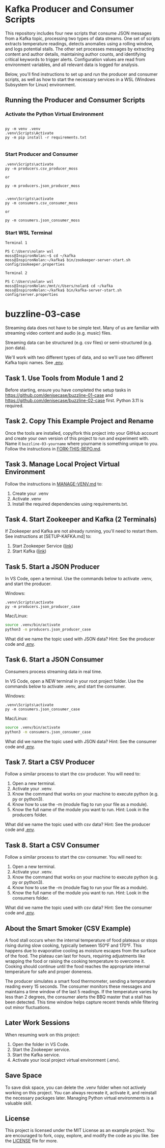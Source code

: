 # Kafka Producer and Consumer Scripts

This repository includes four new scripts that consume JSON messages from a Kafka topic, processing two types of data streams. One set of scripts extracts temperature readings, detects anomalies using a rolling window, and logs potential stalls. The other set processes messages by extracting content and author details, maintaining author counts, and identifying critical keywords to trigger alerts. Configuration values are read from environment variables, and all relevant data is logged for analysis.

Below, you'll find instructions to set up and run the producer and consumer scripts, as well as how to start the necessary services in a WSL (Windows Subsystem for Linux) environment.

## Running the Producer and Consumer Scripts

### Activate the Python Virtual Environment

```shell

py -m venv .venv
.venv\Scripts\Activate
py -m pip install -r requirements.txt


```

### Start Producer and Consumer 

```shell
.venv\Scripts\activate
py -m producers.csv_producer_moss

or

py -m producers.json_producer_moss


.venv\Scripts\activate
py -m consumers.csv_consumer_moss

or

py -m consumers.json_consumer_moss
```

### Start WSL Terminal

```shell
Terminal 1

PS C:\Users\nolan> wsl
moss@InspironNolan:~$ cd ~/kafka
moss@InspironNolan:~/kafka$ bin/zookeeper-server-start.sh config/zookeeper.properties

Terminal 2

PS C:\Users\nolan> wsl
moss@InspironNolan:/mnt/c/Users/nolan$ cd ~/kafka
moss@InspironNolan:~/kafka$ bin/kafka-server-start.sh config/server.properties
```







# buzzline-03-case

Streaming data does not have to be simple text.
Many of us are familiar with streaming video content and audio (e.g. music) files. 

Streaming data can be structured (e.g. csv files) or
semi-structured (e.g. json data). 

We'll work with two different types of data, and so we'll use two different Kafka topic names. 
See [.env](.env). 


## Task 1. Use Tools from Module 1 and 2

Before starting, ensure you have completed the setup tasks in <https://github.com/denisecase/buzzline-01-case> and <https://github.com/denisecase/buzzline-02-case> first. 
Python 3.11 is required. 

## Task 2. Copy This Example Project and Rename

Once the tools are installed, copy/fork this project into your GitHub account
and create your own version of this project to run and experiment with.
Name it `buzzline-03-yourname` where yourname is something unique to you.
Follow the instructions in [FORK-THIS-REPO.md](https://github.com/denisecase/buzzline-01-case/blob/main/docs/FORK-THIS-REPO.md).
    

## Task 3. Manage Local Project Virtual Environment

Follow the instructions in [MANAGE-VENV.md](https://github.com/denisecase/buzzline-01-case/blob/main/docs/MANAGE-VENV.md) to:
1. Create your .venv
2. Activate .venv
3. Install the required dependencies using requirements.txt.

## Task 4. Start Zookeeper and Kafka (2 Terminals)

If Zookeeper and Kafka are not already running, you'll need to restart them.
See instructions at [SETUP-KAFKA.md] to:

1. Start Zookeeper Service ([link](https://github.com/denisecase/buzzline-02-case/blob/main/docs/SETUP-KAFKA.md#step-7-start-zookeeper-service-terminal-1))
2. Start Kafka ([link](https://github.com/denisecase/buzzline-02-case/blob/main/docs/SETUP-KAFKA.md#step-8-start-kafka-terminal-2))

## Task 5. Start a JSON Producer

In VS Code, open a terminal.
Use the commands below to activate .venv, and start the producer. 

Windows:

```shell
.venv\Scripts\activate
py -m producers.json_producer_case
```

Mac/Linux:
```zsh
source .venv/bin/activate
python3 -m producers.json_producer_case
```

What did we name the topic used with JSON data? 
Hint: See the producer code and [.env](.env).

## Task 6. Start a JSON Consumer

Consumers process streaming data in real time.

In VS Code, open a NEW terminal in your root project folder. 
Use the commands below to activate .venv, and start the consumer. 

Windows:
```shell
.venv\Scripts\activate
py -m consumers.json_consumer_case
```

Mac/Linux:
```zsh
source .venv/bin/activate
python3 -m consumers.json_consumer_case
```

What did we name the topic used with JSON data? 
Hint: See the consumer code and [.env](.env).

## Task 7. Start a CSV Producer

Follow a similar process to start the csv producer. 
You will need to:
1. Open a new terminal. 
2. Activate your .venv.
3. Know the command that works on your machine to execute python (e.g. py or python3).
4. Know how to use the -m (module flag to run your file as a module).
5. Know the full name of the module you want to run. Hint: Look in the producers folder.

What did we name the topic used with csv data? 
Hint: See the producer code and [.env](.env).

## Task 8. Start a CSV Consumer

Follow a similar process to start the csv consumer. 
You will need to:
1. Open a new terminal. 
2. Activate your .venv.
3. Know the command that works on your machine to execute python (e.g. py or python3).
4. Know how to use the -m (module flag to run your file as a module).
5. Know the full name of the module you want to run. Hint: Look in the consumers folder.

What did we name the topic used with csv data? 
Hint: See the consumer code and [.env](.env).

## About the Smart Smoker (CSV Example)

A food stall occurs when the internal temperature of food plateaus or 
stops rising during slow cooking, typically between 150°F and 170°F. 
This happens due to evaporative cooling as moisture escapes from the 
surface of the food. The plateau can last for hours, requiring 
adjustments like wrapping the food or raising the cooking temperature to 
overcome it. Cooking should continue until the food reaches the 
appropriate internal temperature for safe and proper doneness.

The producer simulates a smart food thermometer, sending a temperature 
reading every 15 seconds. The consumer monitors these messages and 
maintains a time window of the last 5 readings. 
If the temperature varies by less than 2 degrees, the consumer alerts 
the BBQ master that a stall has been detected. This time window helps 
capture recent trends while filtering out minor fluctuations.

## Later Work Sessions
When resuming work on this project:
1. Open the folder in VS Code. 
2. Start the Zookeeper service.
3. Start the Kafka service.
4. Activate your local project virtual environment (.env).

## Save Space
To save disk space, you can delete the .venv folder when not actively working on this project.
You can always recreate it, activate it, and reinstall the necessary packages later. 
Managing Python virtual environments is a valuable skill. 

## License
This project is licensed under the MIT License as an example project. 
You are encouraged to fork, copy, explore, and modify the code as you like. 
See the [LICENSE](LICENSE.txt) file for more.
